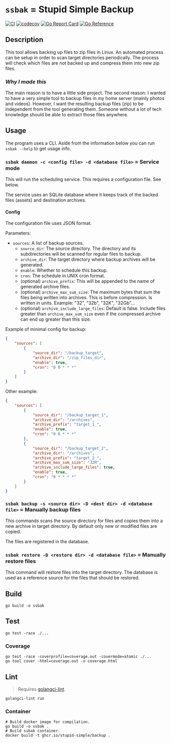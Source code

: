 # `ssbak` = Stupid Simple Backup

[![CI](https://github.com/stupid-simple/backup/actions/workflows/ci.yml/badge.svg)](https://github.com/stupid-simple/backup/actions/workflows/ci.yml)
[![codecov](https://codecov.io/gh/stupid-simple/backup/branch/main/graph/badge.svg)](https://codecov.io/gh/stupid-simple/backup)
[![Go Report Card](https://goreportcard.com/badge/github.com/stupid-simple/backup)](https://goreportcard.com/report/github.com/stupid-simple/backup)
[![Go Reference](https://pkg.go.dev/badge/github.com/stupid-simple/backup.svg)](https://pkg.go.dev/github.com/stupid-simple/backup)

## Description

This tool allows backing up files to zip files in Linux. An automated process can be setup in order to scan target directories periodically. The process will check which files are not backed up and compress them into new zip files.

### *Why I made this*

The main reason is to have a little side project. The second reason: I wanted to have a very simple tool to backup files in my home server (mainly photos and videos). However, I want the resulting backup files (zip) to be independent from the tool generating them. Someone without a lot of tech knowledge should be able to extract those files anywhere.

## Usage

The program uses a CLI. Aside from the information below you can run `ssbak --help` to get usage info.

### `ssbak daemon -c <config file> -d <database file>` = Service mode

This will run the scheduling service. This requires a configuration file. See below.

The service uses an SQLite database where it keeps track of the backed files (assets) and destination archives.

#### Config

The configuration file uses JSON format.

Parameters:
- `sources`: A list of backup sources.
    - `source_dir`: The source directory. The directory and its subdirectories will be scanned for regular files to backup.
    - `archive_dir`: The target directory where backup archives will be generated.
    - `enable`: Whether to schedule this backup.
    - `cron`: The schedule in UNIX cron format.
    - (optional) `archive_prefix`: This will be appended to the name of generated archive files.
    - (optional) `archive_max_sum_size`: The maximum bytes that sum the files being written into archives. This is before compression. Is written in units. Example: "32", "32b", "32K", "32Gb"...
    - (optional) `archive_include_large_files`: Default is false. Include files greater than `archive_max_sum_size` even if the compressed archive can end up greater than this size.

Example of minimal config for backup:
```json
{
    "sources": [
        {
            "source_dir": "/backup_target",
            "archive_dir": "/zip_files_dir",
            "enable": true,
            "cron": "0 0 * * *"
        }
    ]
}
```

Other example:
```json
{
    "sources": [
        {
            "source_dir": "/backup_target_1",
            "archive_dir": "/archives",
            "archive_prefix": "target_1_",
            "enable": true,
            "cron": "0 0 * * *"
        },
        {
            "source_dir": "/backup_target_2",
            "archive_dir": "/archives",
            "archive_prefix": "target_2_",
            "archive_max_sum_size": "32M",
            "archive_include_large_files": true,
            "enable": true,
            "cron": "0 * * * *"
        }
    ]
}
```

### `ssbak backup -s <source dir> -D <dest dir> -d <database file>` = Manually backup files

This commands scans the source directory for files and copies them into a new archive in target directory.
By default only new or modified files are copied.

The files are registered in the database.

### `ssbak restore -D <restore dir> -d <database file>` = Manually restore files

This command will restore files into the target directory. The database is used as a reference source for the files
that should be restored.

## Build

```shell
go build -o ssbak
```

## Test

```shell
go test -race ./...
```

### Coverage

```shell
go test -race -coverprofile=coverage.out -covermode=atomic ./...
go tool cover -html=coverage.out -o coverage.html
```

## Lint

> Requires [golangci-lint](https://golangci-lint.run/welcome/install/).

```shell
golangci-lint run
```


### Container

```shell
# Build docker image for compilation.
go build -o ssbak .
# Build ssbak container.
docker build -t ghcr.io/stupid-simple/backup .
```
